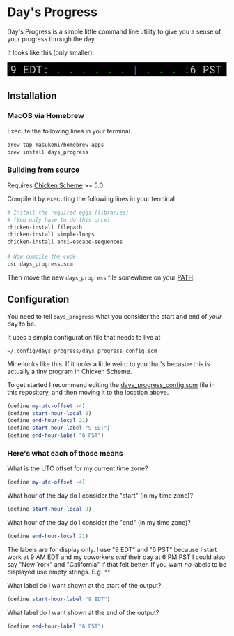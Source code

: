 # Day's Progress

Day's Progress is a simple little command line utility to give you a sense of your progress through the day. 

It looks like this (only smaller):

![day's progress example image](days_progress_example_image.png)

## Installation
### MacOS via Homebrew
Execute the following lines in your terminal.

```sh
brew tap masukomi/homebrew-apps
brew install days_progress
```

### Building from source
Requires [Chicken Scheme](http://call-cc.org/) >= 5.0

Compile it by executing the following lines in your terminal

```sh
# Install the required eggs (libraries)
# (You only have to do this once)
chicken-install filepath
chicken-install simple-loops
chicken-install ansi-escape-sequences

# Now compile the code
csc days_progress.scm
```

Then move the new `days_progress` file somewhere on your [PATH](https://youtu.be/rJMFxIbDe-g).

## Configuration
You need to tell `days_progress` what you consider the start and end of _your_ day to be. 

It uses a simple configuration file that needs to live at 

```
~/.config/days_progress/days_progress_config.scm
```

Mine looks like this. If it looks a little weird to you that's becasue this is actually a tiny program in Chicken Scheme.

To get started I recommend editing the [days_progress_config.scm](days_progress_config.scm) file in this repository, and then moving it to the location above.

```scheme
(define my-utc-offset -4)
(define start-hour-local 9)
(define end-hour-local 21)
(define start-hour-label "9 EDT")
(define end-hour-label "6 PST")
```

### Here's what each of those means

What is the UTC offset for my current time zone?

```scheme
(define my-utc-offset -4)
```

What hour of the day do I consider the "start" (in my time zone)?

```scheme
(define start-hour-local 9)
```
What hour of the day do I consider the "end" (in my time zone)?

```scheme
(define end-hour-local 21)
```

The labels are for display only. I use
"9 EDT" and "6 PST" because I start work at 9 AM EDT
and my coworkers _end_ their day at 6 PM PST
I could also say "New York" and "California" if 
that felt better.
If you want _no_ labels to be displayed use 
empty strings. E.g. `""`

What label do I want shown at the start of the output?

```scheme
(define start-hour-label "9 EDT")
```
What label do I want shown at the end of the output?

```scheme
(define end-hour-label "6 PST")
```
